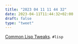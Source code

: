 ```yaml
---
title: "2023 04 11 11 44 32"
date: 2023-04-11T11:44:32+02:00
draft: false
type: "tweet"
---
```


[Common Lisp Tweaks](https://github.com/marcoheisig/common-lisp-tweaks). `#lisp`
